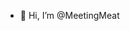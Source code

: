 - 👋 Hi, I’m @MeetingMeat

<!---
MeetingMeat/MeetingMeat is a ✨ special ✨ repository because its `README.md` (this file) appears on your GitHub profile.
You can click the Preview link to take a look at your changes.
--->
